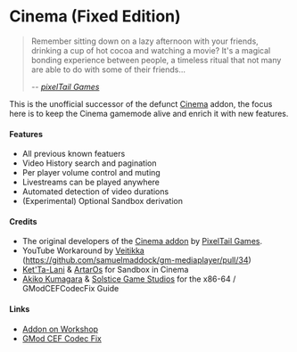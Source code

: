 Cinema (Fixed Edition)
======
> Remember sitting down on a lazy afternoon with your friends, drinking a cup of hot cocoa and watching a movie? It's a magical bonding experience between people, a timeless ritual that not many are able to do with some of their friends...
>
> -- <cite>[pixelTail Games](https://github.com/pixeltailgames/)</cite>

This is the unofficial successor of the defunct [Cinema](https://github.com/pixeltailgames/cinema) addon, the focus here is to keep the Cinema gamemode alive and enrich it with new features.

#### Features ####
* All previous known featuers
* Video History search and pagination
* Per player volume control and muting
* Livestreams can be played anywhere
* Automated detection of video durations
* (Experimental) Optional Sandbox derivation

#### Credits ####
* The original developers of the [Cinema addon](https://github.com/pixeltailgames/cinema) by [PixelTail Games](https://steamcommunity.com/groups/pixelTail).
* YouTube Workaround by [Veitikka](https://github.com/veitikka) (https://github.com/samuelmaddock/gm-mediaplayer/pull/34)
* [Ket'Ta-Lani](https://steamcommunity.com/profiles/76561198086801172) & [ArtarOs](https://steamcommunity.com/profiles/76561198132261322) for Sandbox in Cinema
* [Akiko Kumagara](https://www.youtube.com/@AkikoKumagara) & [Solstice Game Studios](https://github.com/solsticegamestudios) for the x86-64 / GModCEFCodecFix Guide


#### Links ####
* [Addon on Workshop](https://steamcommunity.com/sharedfiles/filedetails/?id=2419005587)
* [GMod CEF Codec Fix](https://github.com/solsticegamestudios/GModCEFCodecFix)
